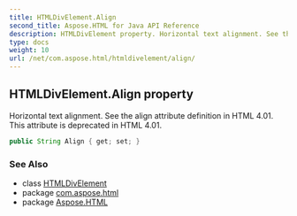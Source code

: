 ```yaml
---
title: HTMLDivElement.Align
second_title: Aspose.HTML for Java API Reference
description: HTMLDivElement property. Horizontal text alignment. See the align attribute definition in HTML 4.01. This attribute is deprecated in HTML 4.01
type: docs
weight: 10
url: /net/com.aspose.html/htmldivelement/align/
---
```

## HTMLDivElement.Align property

Horizontal text alignment. See the align attribute definition in HTML 4.01. This attribute is deprecated in HTML 4.01.

```java
public String Align { get; set; }
```

### See Also

* class [HTMLDivElement](../)
* package [com.aspose.html](../../htmldivelement/)
* package [Aspose.HTML](../../../)
